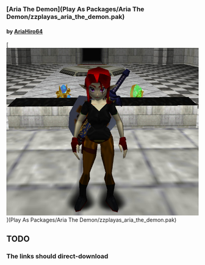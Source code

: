 ### [Aria The Demon](Play As Packages/Aria The Demon/zzplayas_aria_the_demon.pak)
#### by [AriaHiro64](https://github.com/AriaHiro64)
[![Download](img/aria-adult.jpg)](Play As Packages/Aria The Demon/zzplayas_aria_the_demon.pak)

## TODO
### The links should direct-download
